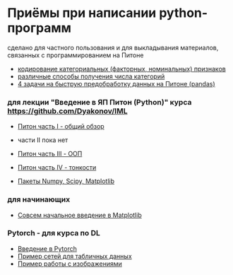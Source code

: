 # Приёмы при написании python-программ

сделано для частного пользования и для выкладывания материалов, связанных с программированием на Питоне

* [кодирование категориальных (факторных, номинальных) признаков](dj_cat_coding.ipynb)
* [различные способы получения числа категорий](dj_value_counts.ipynb)
* [4 задачи на быструю предобработку данных на Питоне (pandas)](dj_fast_preprocessing.ipynb)


### для лекции "Введение в ЯП Питон (Python)" курса https://github.com/Dyakonov/IML
* [Питон часть I - общий обзор](dj_python_0_intro_20181004.ipynb)
* части II пока нет
* [Питон часть III - ООП](dj_python_2_oop_20181004.ipynb)
* [Питон часть IV - тонкости](dj_python_4_tonko_20181004.ipynb)

* [Пакеты Numpy, Scipy, Matplotlib](dj_numpy_20181021.ipynb)

### для начинающих
* [Совсем начальное введение в Matplotlib](dj_matplotlib_intro.ipynb)


### Pytorch - для курса по DL

* [Введение в Pytorch](dj_intro_pytorch20210125.ipynb)
* [Пример сетей для табличных данных](dj_TABLE_example.ipynb)
* [Пример работы с изображениями](book_dl_cnn01_MNIST.ipynb)

